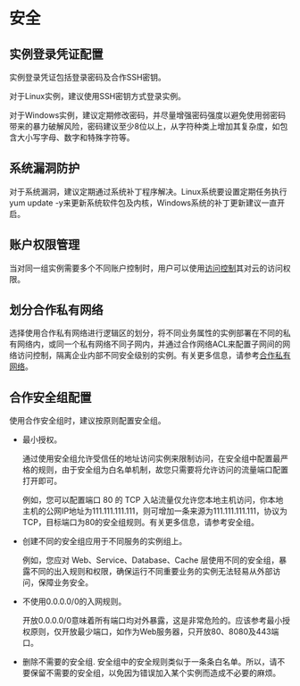 # 安全

## 实例登录凭证配置

实例登录凭证包括登录密码及合作SSH密钥。

对于Linux实例，建议使用SSH密钥方式登录实例。

对于Windows实例，建议定期修改密码，并尽量增强密码强度以避免使用弱密码带来的暴力破解风险，密码建议至少8位以上，从字符种类上增加其复杂度，如包含大小写字母、数字和特殊字符等。

## 系统漏洞防护

对于系统漏洞，建议定期通过系统补丁程序解决。Linux系统要设置定期任务执行yum update -y来更新系统软件包及内核，Windows系统的补丁更新建议一直开启。

## 账户权限管理
当对同一组实例需要多个不同账户控制时，用户可以使用[访问控制](http://docs.jdcloud.com/cn/iam/product-overview)其对云的访问权限。

## 划分合作私有网络

选择使用合作私有网络进行逻辑区的划分，将不同业务属性的实例部署在不同的私有网络内，或同一个私有网络不同子网内，并通过合作网络ACL来配置子网间的网络访问控制，隔离企业内部不同安全级别的实例。有关更多信息，请参考[合作私有网络](http://docs.jdcloud.com/cn/coc-virtual-private-cloud/product-overview)。

## 合作安全组配置

使用合作安全组时，建议按原则配置安全组。

* 最小授权。

	通过使用安全组允许受信任的地址访问实例来限制访问，在安全组中配置最严格的规则，由于安全组为白名单机制，故您只需要将允许访问的流量端口配置打开即可。
	
	例如，您可以配置端口 80 的 TCP 入站流量仅允许您本地主机访问，你本地主机的公网IP地址为111.111.111.111，则可增加一条来源为111.111.111.111，协议为TCP，目标端口为80的安全组规则。有关更多信息，请参考安全组。
* 创建不同的安全组应用于不同服务的实例组上。

	例如，您应对 Web、Service、Database、Cache 层使用不同的安全组，暴露不同的出入规则和权限，确保运行不同重要业务的实例无法轻易从外部访问，保障业务安全。
* 不使用0.0.0.0/0的入网规则。

	开放0.0.0.0/0意味着所有端口均对外暴露，这是非常危险的。应该参考最小授权原则，仅开放最少端口，如作为Web服务器，只开放80、8080及443端口。
	
* 删除不需要的安全组.
安全组中的安全规则类似于一条条白名单。所以，请不要保留不需要的安全组，以免因为错误加入某个实例而造成不必要的麻烦。
